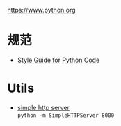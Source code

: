 https://www.python.org

# 规范
- [Style Guide for Python Code](https://www.python.org/dev/peps/pep-0008/)


# Utils
- [simple http server](https://docs.python.org/2/library/simplehttpserver.html)  
  `python -m SimpleHTTPServer 8000`

